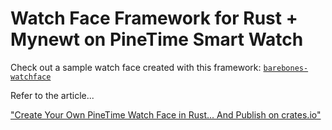 # Watch Face Framework for Rust + Mynewt on PineTime Smart Watch

Check out a sample watch face created with this framework: [`barebones-watchface`](https://crates.io/crates/barebones-watchface)

Refer to the article...

["Create Your Own PineTime Watch Face in Rust... And Publish on crates.io"](https://lupyuen.github.io/pinetime-rust-mynewt/articles/watchface)
